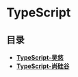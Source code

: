 #  TypeScript

## 目录

  * [**TypeScript-吴悠**](/study/前端/01-前端语言/TypeScript/TypeScript-吴悠)
  * [**TypeScript-尚硅谷**](/study/前端/01-前端语言/TypeScript/TypeScript-尚硅谷)